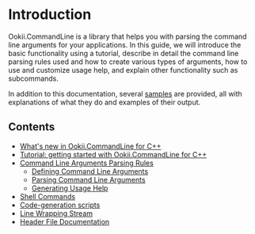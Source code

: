 # Introduction

Ookii.CommandLine is a library that helps you with parsing the command line arguments for your
applications. In this guide, we will introduce the basic functionality using a tutorial, describe in
detail the command line parsing rules used and how to create various types of arguments, how to use
and customize usage help, and explain other functionality such as subcommands.

In addition to this documentation, several [samples](../src/Samples) are provided, all with
explanations of what they do and examples of their output.

## Contents

- [What's new in Ookii.CommandLine for C++](ChangeLog.md)
- [Tutorial: getting started with Ookii.CommandLine for C++](Tutorial.md)
- [Command Line Arguments Parsing Rules](Arguments.md)
  - [Defining Command Line Arguments](DefiningArguments.md)
  - [Parsing Command Line Arguments](ParsingArguments.md)
  - [Generating Usage Help](UsageHelp.md)
- [Shell Commands](ShellCommands.md)
- [Code-generation scripts](Scripts.md)
- [Line Wrapping Stream](LineWrappingStream.md)
- [Header File Documentation](https://www.ookii.org/Link/CommandLineCppDoc)
